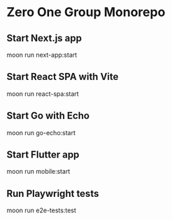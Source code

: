 # Zero One Group Monorepo

## Start Next.js app

moon run next-app:start

## Start React SPA with Vite

moon run react-spa:start

## Start Go with Echo

moon run go-echo:start

## Start Flutter app

moon run mobile:start

## Run Playwright tests

moon run e2e-tests:test
